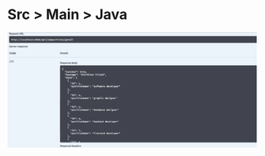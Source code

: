 # Src > Main > Java 
<img src="https://github.com/deveross/HRMSProject/blob/master/Project's%20Images/ss.png?raw=true"/>
